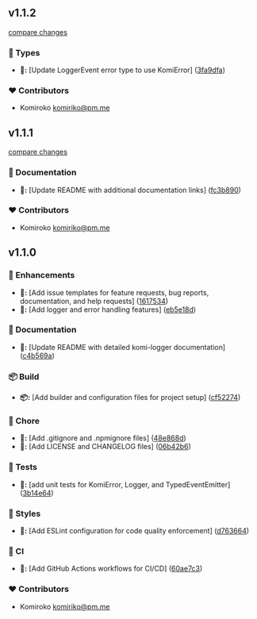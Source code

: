 
## v1.1.2

[compare changes](https://github.com/Komiriko/komi-logger/compare/v1.1.1...v1.1.2)

### 🌊 Types

- **🌊:** [Update LoggerEvent error type to use KomiError] ([3fa9dfa](https://github.com/Komiriko/komi-logger/commit/3fa9dfa))

### ❤️ Contributors

- Komiroko <komiriko@pm.me>

## v1.1.1

[compare changes](https://github.com/Komiriko/komi-logger/compare/v1.1.0...v1.1.1)

### 📖 Documentation

- **📖:** [Update README with additional documentation links] ([fc3b890](https://github.com/Komiriko/komi-logger/commit/fc3b890))

### ❤️ Contributors

- Komiroko <komiriko@pm.me>

## v1.1.0


### 🚀 Enhancements

- **🚀:** [Add issue templates for feature requests, bug reports, documentation, and help requests] ([1617534](https://github.com/Komiriko/komi-logger/commit/1617534))
- **🚀:** [Add logger and error handling features] ([eb5e18d](https://github.com/Komiriko/komi-logger/commit/eb5e18d))

### 📖 Documentation

- **📖:** [Update README with detailed komi-logger documentation] ([c4b569a](https://github.com/Komiriko/komi-logger/commit/c4b569a))

### 📦 Build

- **📦:** [Add builder and configuration files for project setup] ([cf52274](https://github.com/Komiriko/komi-logger/commit/cf52274))

### 🦉 Chore

- **🦉:** [Add .gitignore and .npmignore files] ([48e868d](https://github.com/Komiriko/komi-logger/commit/48e868d))
- **🦉:** [Add LICENSE and CHANGELOG files] ([06b42b6](https://github.com/Komiriko/komi-logger/commit/06b42b6))

### 🧪 Tests

- **🧪:** [add unit tests for KomiError, Logger, and TypedEventEmitter] ([3b14e64](https://github.com/Komiriko/komi-logger/commit/3b14e64))

### 🎨 Styles

- **🎨:** [Add ESLint configuration for code quality enforcement] ([d763664](https://github.com/Komiriko/komi-logger/commit/d763664))

### 🤖 CI

- **🤖:** [Add GitHub Actions workflows for CI/CD] ([60ae7c3](https://github.com/Komiriko/komi-logger/commit/60ae7c3))

### ❤️ Contributors

- Komiroko <komiriko@pm.me>

